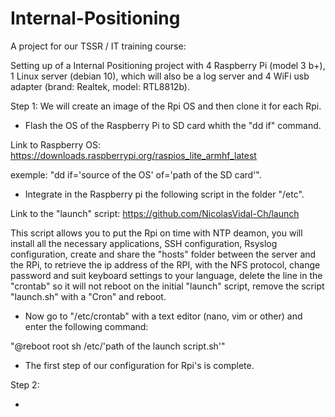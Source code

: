 # Internal-Positioning

A project for our TSSR / IT training course:

Setting up of a Internal Positioning project with 4 Raspberry Pi (model 3 b+), 1 Linux server (debian 10), which will also be a log server and 4 WiFi usb adapter (brand: Realtek, model: RTL8812b).

Step 1:
We will create an image of the Rpi OS and then clone it for each Rpi.

- Flash the OS of the Raspberry Pi to SD card whith the "dd if" command.

Link to Raspberry OS:
https://downloads.raspberrypi.org/raspios_lite_armhf_latest

exemple:
"dd if='source of the OS' of='path of the SD card'".

- Integrate in the Raspberry pi the following script in the folder "/etc".

Link to the "launch" script:
https://github.com/NicolasVidal-Ch/launch

This script allows you to put the Rpi on time with NTP deamon, you will install all the necessary applications, SSH configuration, Rsyslog configuration, create and share the "hosts" folder between the server and the RPi, to retrieve the ip address of the RPI, with the NFS protocol, change password and suit keyboard settings to your language, delete the line in the "crontab" so it will not reboot on the initial "launch" script, remove the script "launch.sh" with a "Cron" and reboot.

- Now go to "/etc/crontab" with a text editor (nano, vim or other) and enter the following command:

"@reboot root sh /etc/'path of the launch script.sh'"

- The first step of our configuration for Rpi's is complete.

Step 2:

-   


